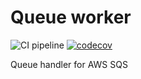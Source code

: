 # Queue worker

![CI pipeline](https://github.com/szemul/sqs-queue/actions/workflows/php.yml/badge.svg)
[![codecov](https://codecov.io/gh/szemul/sqs-queue/branch/main/graph/badge.svg?token=RU1P6GLCRQ)](https://codecov.io/gh/szemul/sqs-queue)

Queue handler for AWS SQS
